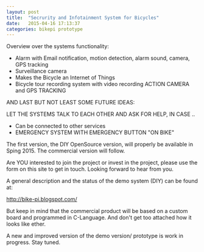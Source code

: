 ```yaml
---
layout: post
title:  "Secrurity and Infotainment System for Bicycles"
date:   2015-04-16 17:13:37
categories: bikepi prototype
---
```

Overview over the systems functionality:
* Alarm with Email notification, motion detection, alarm sound, camera, GPS tracking
* Surveillance camera
* Makes the Bicycle an Internet of Things
* Bicycle tour recording system with video recording ACTION CAMERA and GPS TRACKING

AND LAST BUT NOT LEAST SOME FUTURE IDEAS:

LET THE SYSTEMS TALK TO EACH OTHER AND ASK FOR HELP, IN CASE ..
* Can be connected to other services
* EMERGENCY SYSTEM WITH EMERGENCY BUTTON 
 "ON BIKE"

The first version, the DIY OpenSource version, will properly be available in Sping 2015. The commercial version will follow.

Are YOU interested to join the project or invest in the project, please use the form on this site to get in touch. Looking forward to hear from you.

A general description and the status of the demo system (DIY) can be found at:

http://bike-pi.blogspot.com/

But keep in mind that the commercial product will be based on a custom board and programmed in C-Language. And don't get too attached how it looks like ether.  

A new and improved version of the demo version/ prototype is work in progress. Stay tuned.
